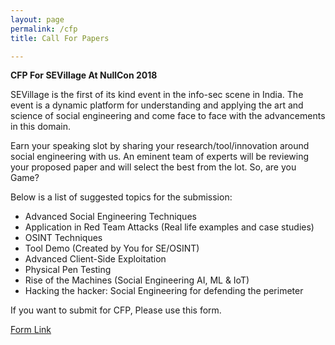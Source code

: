 ```yaml
---
layout: page
permalink: /cfp
title: Call For Papers

---
```

**CFP For SEVillage At NullCon 2018**


SEVillage is the first of its kind event in the info-sec scene in India. The event is a dynamic platform for understanding and applying the art and science of social engineering and come face to face with the advancements in this domain.

Earn your speaking slot by sharing your research/tool/innovation around social engineering with us. An eminent team of experts will be reviewing your proposed paper and will select the best from the lot. So, are you Game?

Below is a list of suggested topics for the submission:
* Advanced Social Engineering Techniques
* Application in Red Team Attacks (Real life examples and case studies) 
* OSINT Techniques
* Tool Demo (Created by You for SE/OSINT)
* Advanced Client-Side Exploitation
* Physical Pen Testing
* Rise of the Machines (Social Engineering AI, ML &amp; IoT) 
* Hacking the hacker: Social Engineering for defending the perimeter

If you want to submit for CFP, Please use this form. 

[Form Link](http://example.com)